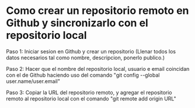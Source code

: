 # Como crear un repositorio remoto en Github y sincronizarlo con el repositorio local

Paso 1: Iniciar sesion en Github y crear un repositorio (Llenar todos los datos necesarios tal como nombre, descripcion, ponerlo publico.)

Paso 2: Hacer que el nombre del repositorio local, usuario e email coincidan con el de Github haciendo uso del comando "git config --global user.name/user.email"

Paso 3: Copiar la URL del repositorio remoto, y agregar el repositorio remoto al repositorio local con el comando "git remote add origin URL"